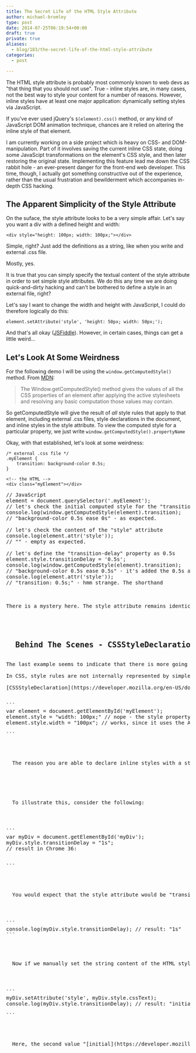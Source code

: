 ```yaml
---
title: The Secret Life of the HTML Style Attribute
author: michael-bromley
type: post
date: 2014-07-25T06:19:54+00:00
draft: true
private: true
aliases:
  - blog/183/the-secret-life-of-the-html-style-attribute
categories:
  - post

---
```

The HTML style attribute is probably most commonly known to web devs as "that thing that you should not use". True - inline styles are, in many cases, not the best way to style your content for a number of reasons. However, inline styles have at least one major application: dynamically setting styles via JavaScript.

If you've ever used jQuery's `$(element).css()` method, or any kind of JavaScript DOM animation technique, chances are it relied on altering the inline style of that element.

I am currently working on a side project which is heavy on CSS- and DOM-manipulation. Part of it involves saving the current inline CSS state, doing some JavaScipt transformations on the element's CSS style, and then later restoring the original state. Implementing this feature lead me down the CSS rabbit hole - an ever-present danger for the front-end web developer. This time, though, I actually got something constructive out of the experience, rather than the usual frustration and bewilderment which accompanies in-depth CSS hacking.

## The Apparent Simplicity of the Style Attribute

On the suface, the style attribute looks to be a very simple affair. Let's say you want a div with a defined height and width:

```
<div style="height: 100px; width: 100px;"></div>
```

Simple, right? Just add the definitions as a string, like when you write and external .css file.

Mostly, yes.

It is true that you can simply specify the textual content of the style attribute in order to set simple style attributes. We do this any time we are doing quick-and-dirty hacking and can't be bothered to define a style in an external file, right?

Let's say I want to change the width and height with JavaScript, I could do therefore logically do this:

```
element.setAttribute('style', 'height: 50px; width: 50px;');
```

And that's all okay ([JSFiddle](http://jsfiddle.net/yNsJT/4/)). However, in certain cases, things can get a little weird...

## Let's Look At Some Weirdness

For the following demo I will be using the `window.getComputedStyle()` method. From [MDN](https://developer.mozilla.org/en/docs/Web/API/window.getComputedStyle):

> The Window.getComputedStyle() method gives the values of all the CSS properties of an element after applying the active stylesheets and resolving any basic computation those values may contain.

So getComputedStyle will give the result of _all_ style rules that apply to that element, including external .css files, style declarations in the document, and inline styles in the style attribute. To view the computed style for a particular property, we just write `window.getComputedStyle().propertyName`

Okay, with that established, let's look at some weirdness:

```
/* external .css file */
.myElement {
    transition: background-color 0.5s;
}

```

```
<!-- the HTML -->
<div class="myElement"></div>

```

<pre>// JavaScript
element = document.querySelector('.myElement');
// let's check the initial computed style for the "transition" property
console.log(window.getComputedStyle(element).transition);
// "background-color 0.5s ease 0s" - as expected.

// let's check the content of the "style" attribute
console.log(element.attr('style'));
// "" - empty as expected.

// let's define the "transition-delay" property as 0.5s
element.style.transitionDelay = '0.5s';
console.log(window.getComputedStyle(element).transition);
// "background-color 0.5s ease 0.5s" - it's added the 0.5s as expected.
console.log(element.attr('style'));
// "transition: 0.5s;" - hmm strange. The shorthand 



There is a mystery here. The style attribute remains identical after pressing the second button, yet the behaviour changes. What is going on?


<h2>
  Behind The Scenes - CSSStyleDeclaration
</h2>
The last example seems to indicate that there is more going on with an inline style than the mere textual content of the style attribute. That turns out to be the case.

In CSS, style rules are not internally represented by simple strings. Behind the scenes, these strings get converted to a 

[CSSStyleDeclaration](https://developer.mozilla.org/en-US/docs/Web/API/CSSStyleDeclaration). This is the object that you interact with whenever you use the element.style property of a DOM element, or the $(element).css('propertyName') method in jQuery. It is the reason why the following things don't work as expected:


```
var element = document.getElementById('myElement');
element.style = "width: 100px;" // nope - the style property is read-only and returns a CSSStyleDeclaration object
element.style.width = "100px"; // works, since it uses the API provided by CSSStyleDeclaration

```


<p>
  The reason you are able to declare inline styles with a string, as in the first example, is that the CSSStyleDeclaration object will attempt to parse that string into an internal collection of style declarations. The reason it breaks down in the second example is that there is not always a one-to-one parity between the internal declarations and the string that appears in the HTML style attribute.
</p>


<p>
  To illustrate this, consider the following:
</p>


```
var myDiv = document.getElementById('myDiv');
myDiv.style.transitionDelay = "1s"; 
// result in Chrome 36: <div id="myDiv" style="transition: 1s; -webkit-transition: 1s;"></div>

```


<p>
  You would expect that the style attribute would be "transition-delay: 1s", but this is not the case. However, if you were to query the actual CSSStyleDeclaration object, you get this:
</p>


```
console.log(myDiv.style.transitionDelay); // result: "1s"
```


<p>
  Now if we manually set the string content of the HTML style attribute, let's see what we get:
</p>


```
myDiv.setAttribute('style', myDiv.style.cssText);
console.log(myDiv.style.transitionDelay); // result: "initial"

```


<p>
  Here, the second value "[initial](https://developer.mozilla.org/en-US/docs/Web/CSS/initial_value)" means that now no value is set for this CSS property, yet we have literally copied the exact CSS style text from the CSSStyleDeclaration object itself!
</p>


<p>
  &nbsp;
</p>